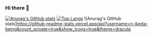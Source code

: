 ### Hi there 👋

<!--
**n-ikeda-being/n-ikeda-being** is a ✨ _special_ ✨ repository because its `README.md` (this file) appears on your GitHub profile.

Here are some ideas to get you started:

- 🔭 I’m currently working on ...
- 🌱 I’m currently learning ...
- 👯 I’m looking to collaborate on ...
- 🤔 I’m looking for help with ...
- 💬 Ask me about ...
- 📫 How to reach me: ...
- 😄 Pronouns: ...
- ⚡ Fun fact: ...
-->
[![Anurag's GitHub stats](https://github-readme-stats.vercel.app/api?username=n-ikeda-being)](https://github.com/anuraghazra/github-readme-stats)
[![Top Langs](https://github-readme-stats.vercel.app/api/top-langs/?username=n-ikeda-being)](https://github.com/anuraghazra/github-readme-stats)
![Anurag's GitHub stats]https://github-readme-stats.vercel.app/api?username=n-ikeda-being&count_private=true&show_icons=true&theme=dracula
